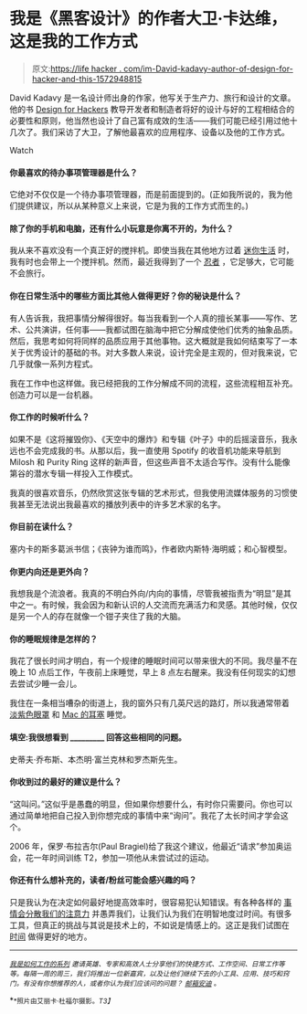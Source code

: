 # 我是《黑客设计》的作者大卫·卡达维，这是我的工作方式

> 原文:[https://life hacker . com/im-David-kadavy-author-of-design-for-hacker-and-this-1572948815](https://lifehacker.com/im-david-kadavy-author-of-design-for-hackers-and-this-1572948815)

David Kadavy 是一名设计师出身的作家，他写关于生产力、旅行和设计的文章。他的书 [Design for Hackers](http://www.amazon.com/Design-Hackers-Reverse-Engineering-Beauty/dp/1119998956?asc_campaign=InlineText&asc_refurl=https://lifehacker.com/im-david-kadavy-author-of-design-for-hackers-and-this-1572948815&asc_source=&tag=kinjalifehackerlink-20) 教导开发者和制造者将好的设计与好的工程相结合的必要性和原则，他当然也设计了自己富有成效的生活——我们可能已经引用过他十几次了。我们采访了大卫，了解他最喜欢的应用程序、设备以及他的工作方式。

Watch

#### 你最喜欢的待办事项管理器是什么？

它绝对不仅仅是一个待办事项管理器，而是前面提到的。(正如我所说的，我为他们提供建议，所以从某种意义上来说，它是为我的工作方式而生的。)

#### 除了你的手机和电脑，还有什么小玩意是你离不开的，为什么？

我从来不喜欢没有一个真正好的搅拌机。即使当我在其他地方过着 [迷你生活](http://betabeat.com/2014/02/a-month-at-a-time-why-i-quit-travelling-and-started-living-mini-lives/) 时，我有时也会带上一个搅拌机。然而，最近我得到了一个 [忍者](http://www.amazon.com/gp/product/B00939FV8K/?asc_campaign=InlineText&asc_refurl=https://lifehacker.com/im-david-kadavy-author-of-design-for-hackers-and-this-1572948815&asc_source=&tag=kinjalifehackerlink-20) ，它足够大，它可能不会旅行。

#### 你在日常生活中的哪些方面比其他人做得更好？你的秘诀是什么？

有人告诉我，我把事情分解得很好。每当我看到一个人真的擅长某事——写作、艺术、公共演讲，任何事——我都试图在脑海中把它分解成使他们优秀的抽象品质。然后，我思考如何将同样的品质应用于其他事物。这大概就是我如何结束写了一本关于优秀设计的基础的书。对大多数人来说，设计完全是主观的，但对我来说，它几乎就像一系列方程式。

我在工作中也这样做。我已经把我的工作分解成不同的流程，这些流程相互补充。创造力可以是一台机器。

#### 你工作的时候听什么？

如果不是《这将摧毁你》、《天空中的爆炸》和专辑《叶子》中的后摇滚音乐，我永远也不会完成我的书。从那以后，我一直使用 Spotify 的收音机功能来导航到 Milosh 和 Purity Ring 这样的新声音，但这些声音不太适合写作。没有什么能像第谷的潜水专辑一样投入工作模式。

我真的很喜欢音乐，仍然欣赏这张专辑的艺术形式，但我使用流媒体服务的习惯使我甚至无法说出我最喜欢的播放列表中的许多艺术家的名字。

#### 你目前在读什么？

塞内卡的斯多葛派书信；《丧钟为谁而鸣》，作者欧内斯特·海明威；和心智模型。

#### 你更内向还是更外向？

我想我是个流浪者。我真的不明白外向/内向的事情，尽管我被指责为“明显”是其中之一。有时候，我会因为和新认识的人交流而充满活力和灵感。其他时候，仅仅是另一个人的存在就像一个钳子夹住了我的大脑。

#### 你的睡眠规律是怎样的？

我花了很长时间才明白，有一个规律的睡眠时间可以带来很大的不同。我尽量不在晚上 10 点后工作，午夜前上床睡觉，早上 8 点左右醒来。我没有任何现实的幻想去尝试少睡一会儿。

我住在一条相当嘈杂的街道上，我的窗外只有几英尺远的路灯，所以我通常带着 [淡紫色眼罩](http://www.amazon.com/gp/product/B000R76NMK/?asc_campaign=InlineText&asc_refurl=https://lifehacker.com/im-david-kadavy-author-of-design-for-hackers-and-this-1572948815&asc_source=&tag=kinjalifehackerlink-20) 和 [Mac 的耳塞](http://www.amazon.com/gp/product/B000067NMJ/?asc_campaign=InlineText&asc_refurl=https://lifehacker.com/im-david-kadavy-author-of-design-for-hackers-and-this-1572948815&asc_source=&tag=kinjalifehackerlink-20) 睡觉。

#### 填空:我很想看到 _________ 回答这些相同的问题。

史蒂夫·乔布斯、本杰明·富兰克林和罗杰斯先生。

#### 你收到过的最好的建议是什么？

“这叫问。”这似乎是愚蠢的明显，但如果你想要什么，有时你只需要问。你也可以通过简单地把自己投入到你想完成的事情中来“询问”。我花了太长时间才学会这个。

2006 年，保罗·布拉吉尔(Paul Bragiel)给了我这个建议，他最近“请求”参加奥运会，花一年时间训练 T2，参加一项他从未尝试过的运动。

#### 你还有什么想补充的，读者/粉丝可能会感兴趣的吗？

只是我认为在决定如何最好地提高效率时，很容易犯认知错误。有各种各样的 [事情会分散我们的注意力](http://kadavy.net/blog/posts/stuff-and-things/) 并愚弄我们，让我们认为我们在明智地度过时间。有很多工具，但真正的挑战与其说是技术上的，不如说是情感上的。这正是我们试图在 [时间](http://timeful.com) 做得更好的地方。

* * *

<small></small>*[<small>*我是如何工作的系列*</small>](http://lifehacker.com/how-i-work/) <small>*邀请英雄、专家和高效人士分享他们的快捷方式、工作空间、日常工作等等。每隔一周的周三，我们将推出一位新嘉宾，以及让他们继续下去的小工具、应用、技巧和窍门。有没有你想推荐的人，或者你认为我们应该问的问题？*</small> [<small>*邮箱安迪*</small>](mailto:andy@lifehacker.com) <small>*。*</small>*

*<small>*照片由艾丽卡·杜福尔摄影。*T3】</small>*